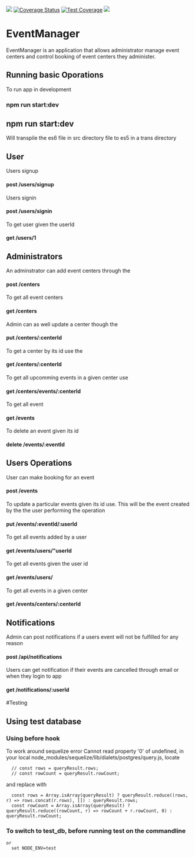 ![](https://www.travis-ci.org/tutugodfrey/EventManager.svg?branch=feature%2Fnotifications)
[![Coverage Status](https://coveralls.io/repos/github/tutugodfrey/EventManager/badge.svg?branch=master)](https://coveralls.io/github/tutugodfrey/EventManager?branch=master)
[![Test Coverage](https://api.codeclimate.com/v1/badges/82a0d53b05a153bb40e2/test_coverage)](https://codeclimate.com/github/tutugodfrey/EventManager/test_coverage)
<a href="https://codeclimate.com/github/tutugodfrey/EventManager/maintainability"><img src="https://api.codeclimate.com/v1/badges/82a0d53b05a153bb40e2/maintainability" /></a>

# EventManager
EventManager is an application that allows administrator manage event centers and control booking of event centers they administer.

## Running basic Oporations
To run app in development
### npm run start:dev

## npm run start:dev
Will transpile the es6 file in src directory file to es5 in a trans directory

## User
Users signup 
#### post /users/signup 

Users signin
#### post /users/signin
To get user given the userId 

#### get /users/1

## Administrators
An adminstrator can add event centers through the 

#### post /centers 

To get all event centers 
#### get /centers 

Admin can as well update a center though the 
#### put /centers/:centerId 

To get a center by its id use the 
#### get /centers/:centerId 

To get all upcomming events in a given center use
#### get /centers/events/:centerId 

To get all event 
#### get /events

To delete an event given its id
#### delete /events/:eventId

## Users Operations

User can make booking for an event
#### post /events

To update a particular events given its id use. This will be the event created by the the user performing the operation
#### put /events/:eventId/:userId

To get all events added by a user
#### get /events/users/"userId

To get all events given the user id
#### get /events/users/

 To get all events in a given center
 #### get /events/centers/:centerId

## Notifications
Admin can post notifications if a users event will not be fulfilled for any reason
#### post /api/notifications

Users can get notification if their events are cancelled through email or when they login to app
#### get /notifications/:userId
#Testing
## Using test database
### Using before hook
To work around sequelize error Cannot read property '0' of undefined, in your local node_modules/sequelize/lib/dialets/postgres/query.js, locate
```
  // const rows = queryResult.rows;
  // const rowCount = queryResult.rowCount;
```
and replace with
```
  const rows = Array.isArray(queryResult) ? queryResult.reduce((rows, r) => rows.concat(r.rows), []) : queryResult.rows;
  const rowCount = Array.isArray(queryResult) ? queryResult.reduce((rowCount, r) => rowCount + r.rowCount, 0) : queryResult.rowCount; 
```
### To switch to test_db, before running test on the commandline
```export NODE_ENV=test
or
  set NODE_ENV=test
```















